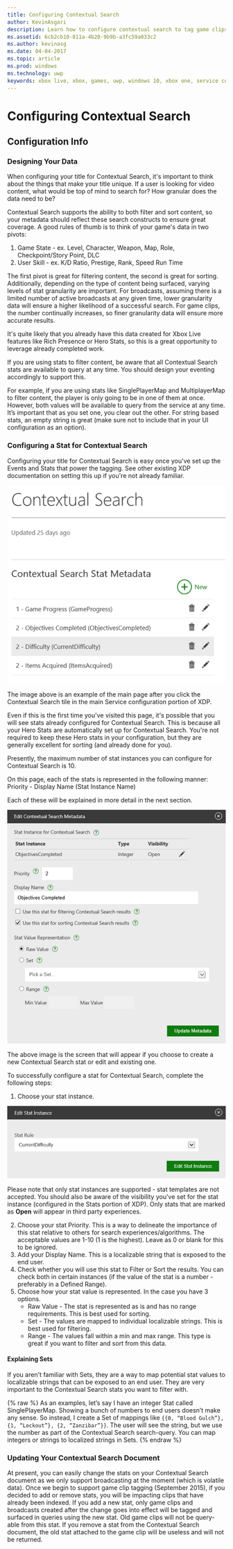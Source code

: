 ```yaml
---
title: Configuring Contextual Search
author: KevinAsgari
description: Learn how to configure contextual search to tag game clips and broadcasts.
ms.assetid: 6cb2cb10-811a-4b20-9b9b-a3fc59a033c2
ms.author: kevinasg
ms.date: 04-04-2017
ms.topic: article
ms.prod: windows
ms.technology: uwp
keywords: xbox live, xbox, games, uwp, windows 10, xbox one, service configuration, contextual search, game clip, broadcast
---
```


# Configuring Contextual Search

## Configuration Info

### Designing Your Data
When configuring your title for Contextual Search, it's important to think about the things that make your title unique.  If a user is looking for video content, what would be top of mind to search for?  How granular does the data need to be?

Contextual Search supports the ability to both filter and sort content, so your metadata should reflect these search constructs to ensure great coverage.  A good rules of thumb is to think of your game's data in two pivots:
1. Game State - ex.  Level, Character, Weapon, Map, Role, Checkpoint/Story Point, DLC
2. User Skill - ex. K/D Ratio, Prestige, Rank, Speed Run Time

The first pivot is great for filtering content, the second is great for sorting.  Additionally, depending on the type of content being surfaced, varying levels of stat granularity are important.  For broadcasts, assuming there is a limited number of active broadcasts at any given time, lower granularity data will ensure a higher likelihood of a successful search.  For game clips, the number continually increases, so finer granularity data will ensure more accurate results.

It's quite likely that you already have this data created for Xbox Live features like Rich Presence or Hero Stats, so this is a great opportunity to leverage already completed work.

If you are using stats to filter content, be aware that all Contextual Search stats are available to query at any time.  You should design your eventing accordingly to support this.

For example, if you are using stats like SinglePlayerMap and MultiplayerMap to filter content, the player is only going to be in one of them at once.  However, both values will be available to query from the service at any time.  It’s important that as you set one, you clear out the other.  For string based stats, an empty string is great (make sure not to include that in your UI configuration as an option).

### Configuring a Stat for Contextual Search
Configuring your title for Contextual Search is easy once you've set up the Events and Stats that power the tagging.  See other existing XDP documentation on setting this up if you're not already familiar.

![](../images/contextual_search/config02.png)

The image above is an example of the main page after you click the Contextual Search tile in the main Service configuration portion of XDP.

Even if this is the first time you've visited this page, it's possible that you will see stats already configured for Contextual Search.  This is because all your Hero Stats are automatically set up for Contextual Search. You're not required to keep these Hero stats in your configuration, but they are generally excellent for sorting (and already done for you).

Presently, the maximum number of stat instances you can configure for Contextual Search is 10.

On this page, each of the stats is represented in the following manner:
Priority - Display Name (Stat Instance Name)

Each of these will be explained in more detail in the next section.

![](../images/contextual_search/config01.png)

The above image is the screen that will appear if you choose to create a new Contextual Search stat or edit and existing one.

To successfully configure a stat for Contextual Search, complete the following steps:
1. Choose your stat instance.

  ![](../images/contextual_search/config03.png)

  Please note that only stat instances are supported - stat templates are not accepted.  You should also be aware of the visibility you've set for the stat instance (configured in the Stats portion of XDP).  Only stats that are marked as **Open** will appear in third party experiences.

2. Choose your stat Priority. This is a way to delineate the importance of this stat relative to others for search experiences/algorithms.  The acceptable values are 1-10 (1 is the highest).  Leave as 0 or blank for this to be ignored.
3. Add your Display Name.  This is a localizable string that is exposed to the end user.
4. Check whether you will use this stat to Filter or Sort the results.  You can check both in certain instances (if the value of the stat is a number - preferably in a Defined Range).
5. Choose how your stat value is represented.  In the case you have 3 options.
   * Raw Value - The stat is represented as is and has no range requirements.  This is best used for sorting.
   * Set - The values are mapped to individual localizable strings.  This is best used for filtering.
   * Range - The values fall within a min and max range.  This type is great if you want to filter and sort from this data.

#### Explaining Sets
If you aren't familiar with Sets, they are a way to map potential stat values to localizable strings that can be exposed to an end user.  They are very important to the Contextual Search stats you want to filter with.

{% raw %}
As an examples, let’s say I have an integer Stat called SinglePlayerMap.  Showing a bunch of numbers to end users doesn’t make any sense.  So instead, I create a Set of mappings like ```{{0, “Blood Gulch”}, {1, “Lockout”}, {2, “Zanzibar”}}```.  The user will see the string, but we use the number as part of the Contextual Search search-query.  You can map integers or strings to localized strings in Sets.
{% endraw %}

### Updating Your Contextual Search Document
At present, you can easily change the stats on your Contextual Search document as we only support broadcasting at the moment (which is volatile data).  Once we begin to support game clip tagging (September 2015), if you decided to add or remove stats, you will be impacting clips that have already been indexed.  If you add a new stat, only game clips and broadcasts created after the change goes into effect will be tagged and surfaced in queries using the new stat. Old game clips will not be query-able from this stat. If you remove a stat from the Contextual Search document, the old stat attached to the game clip will be useless and will not be returned.
